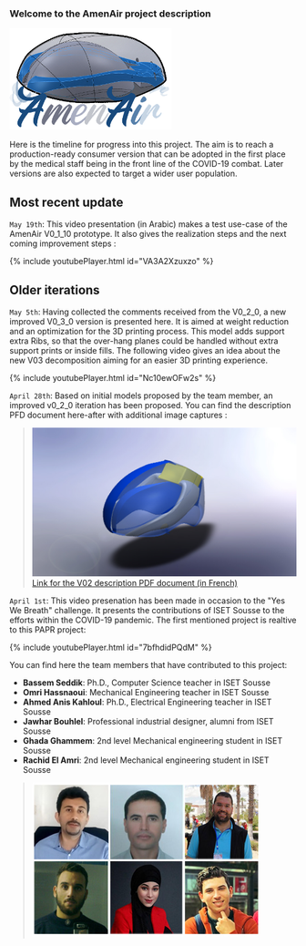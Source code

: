 ### Welcome to the AmenAir project description
![Image](https://github.com/bassemSeddik/AmenAir/blob/master/images/AmenAir_Logo01_2.png?raw=true)

Here is the timeline for progress into this project. The aim is to reach a production-ready consumer version that can be adopted in the first place by the medical staff being in the front line of the COVID-19 combat. Later versions are also expected to target a wider user population. 

## Most recent update
`May 19th`: This video presentation (in Arabic) makes a test use-case of the AmenAir V0_1_10 prototype. It also gives the realization steps and the next coming improvement steps :

{% include youtubePlayer.html id="VA3A2Xzuxzo" %}

## Older iterations
`May 5th`: Having collected the comments received from the V0_2_0, a new improved V0_3_0 version is presented here.  It is aimed at weight reduction and an optimization for the 3D printing process. This model adds support extra Ribs, so that the over-hang planes could be handled without extra support prints or inside fills. 
The following video gives an idea about the new V03 decomposition aiming for an easier 3D printing experience. 

{% include youtubePlayer.html id="Nc10ewOFw2s" %}

`April 28th`: Based on initial models proposed by the team member, an improved v0_2_0 iteration has been proposed. You can find the description PFD document here-after with additional image captures :

> ![Image](https://github.com/bassemSeddik/AmenAir/blob/master/V02/FullHelmet_Shell&Airways06.JPG?raw=true)
> [Link for the V02 description PDF document (in French)](https://github.com/bassemSeddik/AmenAir/blob/master/V02/Prototype%20de%20casque%20de%20purification%20PAPR.pdf)

`April 1st`: This video presenation has been made in occasion to the "Yes We Breath" challenge. It presents the contributions of ISET Sousse to the efforts within the COVID-19 pandemic. The first mentioned project is realtive to this PAPR project:

{% include youtubePlayer.html id="7bfhdidPQdM" %}

You can find here the team members that have contributed to this project:
- **Bassem Seddik**: Ph.D., Computer Science teacher in ISET Sousse
- **Omri Hassnaoui**: Mechanical Engineering teacher in ISET Sousse
- **Ahmed Anis Kahloul**: Ph.D., Electrical Engineering teacher in ISET Sousse
- **Jawhar Bouhlel**: Professional industrial designer, alumni from ISET Sousse
- **Ghada Ghammem**: 2nd level Mechanical engineering student in ISET Sousse
- **Rachid El Amri**: 2nd level Mechanical engineering student in ISET Sousse

 > ![Image](https://github.com/bassemSeddik/AmenAir/blob/master/images/team_w400.jpg?raw=true)

